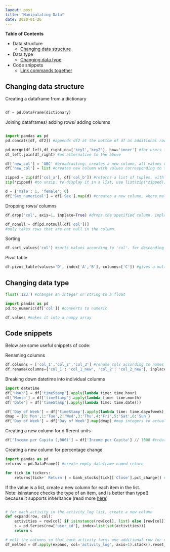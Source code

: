 ```yaml
---
layout: post
title: "Manipulating Data"
date: 2020-01-26
---
```


__Table of Contents__
 * Data structure
    - [Changing data structure](#structure)
 * Data type
    - [Changing data type](#type)
 * Code snippets 
    - [Link commands together](#link)


<a id="structure"></a> 
## Changing data structure

Creating a dataframe from a dictionary

```python

df = pd.DataFrame(dictionary)

```

Joining dataframes/ adding rows/ adding columns
```python

import pandas as pd
pd.concat([df, df2]) #appends df2 at the bottom of df as additional rows. to have labels, include labels as a list to keys. to append as new columns instead of rows, include axis=1 like so: pd.concat([df,df2], axis=1, keys=[tablename1, tablename2])

pd.merge(df_left,df_right,on=['key1','key2'], how='inner') #for users familiar with sql method of merging
df_left.join(df_right) #an alternative to the above

df['new_col'] = 'ABC' #broadcasting: creates a new column, all values will be 'ABC'. 
df['new_col'] = list #creates new column with values corresponding to the list.

zipped = zip(df['col_a'], df['col_b']) #returns a list of tuples, with values from col_a and col_b. to display in a list, use list(zip(df['col_a'], df['col_b']))
zip(*zipped) #to unzip. to display it in a list, use list(zip(*zipped))

d = {'male': 1, 'female': 0}
df['Sex_numerical'] = df['Sex'].map(d) #creates a new column, where male is represented by 1, and female by 0.

```

Dropping rows/ columns
```python
df.drop('col', axis=1, inplace=True) #drops the specified column. inplace=True automatically saves it to df without an additional step, axis=1 sets it as a column instead of row.

df_nonull = df[pd.notnull(df['col'])]
#only takes rows that are not null in the column.

```

Sorting
```python
df.sort_values('col') #sorts values according to 'col'. for descending order, include ascending=False like so: df.sort_values('col', ascending=False) 

```

Pivot table
```python
df.pivot_table(values='D', index['A','B'], columns=['C']) #gives a multi-index by columns A and B; takes C as the list of columns

```

<a id="type"></a> 
## Changing data type

```python
float('123') #changes an integer or string to a float

import pandas as pd
pd.to_numeric(df['col']) #converts to numeric

df.values #makes it into a numpy array

```

<a id="link"></a> 
## Code snippets

Below are some useful snippets of code:

Renaming columns

```python
df.columns = ['col_1','col_2','col_3'] #rename cols according to names in new list
df.rename(columns={'col_1': 'col_1_new', 'col_2': 'col_2_new'}, inplace=True) #rename specific columns - specify old names and new names. inplace=True automatically saves changes to df

```

Breaking down datetime into individual columns

```python
import datetime
df['Hour'] = df['timeStamp'].apply(lambda time: time.hour)
df['Month'] = df['timeStamp'].apply(lambda time: time.month)
df['Date'] = df['timeStamp'].apply(lambda time: time.date())

df['Day of Week'] = df['timeStamp'].apply(lambda time: time.dayofweek) #returns integers
dmap = {0:'Mon',1:'Tue',2:'Wed',3:'Thu',4:'Fri',5:'Sat',6:'Sun'}
df['Day of Week'] = df['Day of Week'].map(dmap) #map integers to actual day using dictionary

```
Creating a new column for different units

```python
df['Income per Capita (,000)'] = df['Income per Capita'] // 1000 #creates a new column in thousands

```

Creating a new column for percentage change

```python
import pandas as pd
returns = pd.DataFrame() #create empty dataframe named return

for tick in tickers:
    returns[tick+' Return'] = bank_stocks[tick]['Close'].pct_change() #creates new column, with the percentage change in Close

```

If the value is a list, create a new column for each item in the list.<br>
Note: isinstance checks the type of an item, and is better than type() because it supports inheritance (read more [here](https://stackoverflow.com/questions/1549801/what-are-the-differences-between-type-and-isinstance))

```python

# for each activity in the activity_log list, create a new column
def expand(row, col):
    activities = row[col] if isinstance(row[col], list) else [row[col]]
    s = pd.Series(row['user_id'], index=list(set(activities)))
    return s

# melt the columns so that each activity forms one additional row for each user
df_melted = df.apply(expand, col='activity_log', axis=1).stack().reset_index()
```